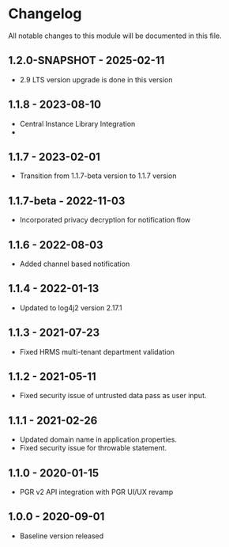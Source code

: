 # Changelog
All notable changes to this module will be documented in this file.

## 1.2.0-SNAPSHOT - 2025-02-11
- 2.9 LTS version upgrade is done in this version

## 1.1.8 - 2023-08-10

- Central Instance Library Integration
- 
## 1.1.7 - 2023-02-01

- Transition from 1.1.7-beta version to 1.1.7 version

## 1.1.7-beta - 2022-11-03

- Incorporated privacy decryption for notification flow

## 1.1.6 - 2022-08-03
- Added channel based notification

## 1.1.4 - 2022-01-13
- Updated to log4j2 version 2.17.1

## 1.1.3 - 2021-07-23
- Fixed HRMS multi-tenant department validation

## 1.1.2 - 2021-05-11
- Fixed security issue of untrusted data pass as user input.

## 1.1.1 - 2021-02-26
- Updated domain name in application.properties.
- Fixed security issue for throwable statement.

## 1.1.0 - 2020-01-15
- PGR v2 API integration with PGR UI/UX revamp

## 1.0.0 - 2020-09-01
- Baseline version released
